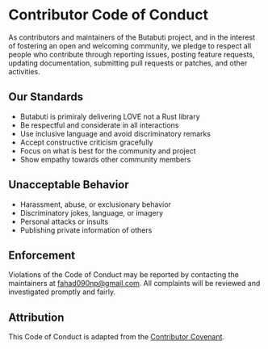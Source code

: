 # Contributor Code of Conduct

As contributors and maintainers of the Butabuti project, and in the interest of fostering an open and welcoming community, we pledge to respect all people who contribute through reporting issues, posting feature requests, updating documentation, submitting pull requests or patches, and other activities.

## Our Standards

- Butabuti is primiraly delivering LOVE not a Rust library
- Be respectful and considerate in all interactions
- Use inclusive language and avoid discriminatory remarks
- Accept constructive criticism gracefully
- Focus on what is best for the community and project
- Show empathy towards other community members

## Unacceptable Behavior

- Harassment, abuse, or exclusionary behavior
- Discriminatory jokes, language, or imagery
- Personal attacks or insults
- Publishing private information of others

## Enforcement

Violations of the Code of Conduct may be reported by contacting the maintainers at <fahad090np@gmail.com>. All complaints will be reviewed and investigated promptly and fairly.

## Attribution

This Code of Conduct is adapted from the [Contributor Covenant](https://www.contributor-covenant.org/).

